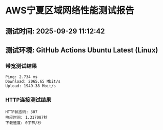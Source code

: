 # AWS宁夏区域网络性能测试报告
## 测试时间: 2025-09-29 11:12:42
## 测试环境: GitHub Actions Ubuntu Latest (Linux)

### 带宽测试结果
```
Ping: 2.734 ms
Download: 2065.65 Mbit/s
Upload: 1949.38 Mbit/s
```

### HTTP连接测试结果
```
HTTP状态码: 307
响应时间: 1.317087秒
下载速度: 0字节/秒
```

